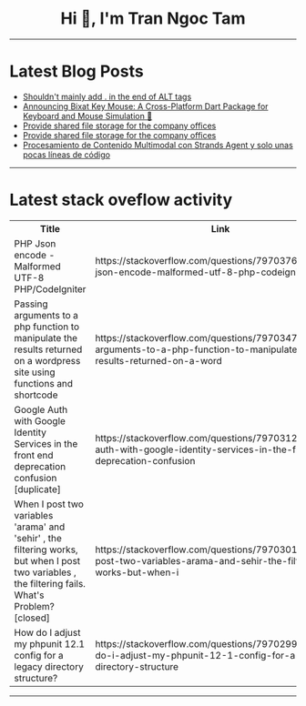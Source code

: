 <h1 align="center">Hi 👋, I'm Tran Ngoc Tam</h1>

---

# Latest Blog Posts 
<!-- BLOG-POST-LIST:START -->
- [Shouldn&#39;t mainly add . in the end of ALT tags](https://dev.to/devy/shouldnt-mainly-add-in-the-end-of-alt-tags-k88)
- [Announcing Bixat Key Mouse: A Cross-Platform Dart Package for Keyboard and Mouse Simulation 🎉](https://dev.to/m97chahboun/announcing-bixat-key-mouse-a-cross-platform-dart-package-for-keyboard-and-mouse-simulation-2l1h)
- [Provide shared file storage for the company offices](https://dev.to/adeyemo/provide-shared-file-storage-for-the-company-offices-opo)
- [Provide shared file storage for the company offices](https://dev.to/adeyemo/provide-shared-file-storage-for-the-company-offices-3cjb)
- [Procesamiento de Contenido Multimodal con Strands Agent y solo unas pocas líneas de código](https://dev.to/aws-espanol/procesamiento-de-contenido-multimodal-con-strands-agent-y-solo-unas-pocas-lineas-de-codigo-4mkk)
<!-- BLOG-POST-LIST:END -->

---

# Latest stack oveflow activity
<table>
  <tr><th>Title</th><th>Link</th></tr>
  <!-- STACKOVERFLOW:START --><tr><td>PHP Json encode - Malformed UTF-8 PHP/CodeIgniter</td><td>https://stackoverflow.com/questions/79703762/php-json-encode-malformed-utf-8-php-codeigniter</td></tr><tr><td>Passing arguments to a php function to manipulate the results returned on a wordpress site using functions and shortcode</td><td>https://stackoverflow.com/questions/79703479/passing-arguments-to-a-php-function-to-manipulate-the-results-returned-on-a-word</td></tr><tr><td>Google Auth with Google Identity Services in the front end deprecation confusion [duplicate]</td><td>https://stackoverflow.com/questions/79703125/google-auth-with-google-identity-services-in-the-front-end-deprecation-confusion</td></tr><tr><td>When I post two variables &#39;arama&#39; and &#39;sehir&#39; , the filtering works, but when I post two variables , the filtering fails. What&#39;s Problem? [closed]</td><td>https://stackoverflow.com/questions/79703011/when-i-post-two-variables-arama-and-sehir-the-filtering-works-but-when-i</td></tr><tr><td>How do I adjust my phpunit 12.1 config for a legacy directory structure?</td><td>https://stackoverflow.com/questions/79702991/how-do-i-adjust-my-phpunit-12-1-config-for-a-legacy-directory-structure</td></tr><!-- STACKOVERFLOW:END -->
</table>

---


